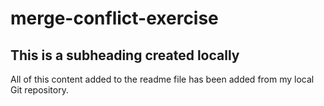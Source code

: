 # merge-conflict-exercise


 ## This is a subheading created locally
 
All of this content added to the readme file has been added from my local Git repository.

